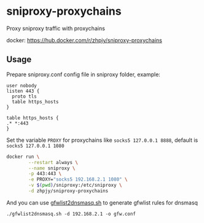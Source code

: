 # sniproxy-proxychains
Proxy sniproxy traffic with proxychains

docker: https://hub.docker.com/r/zhpjy/sniproxy-proxychains

## Usage
Prepare sniproxy.conf config file in sniproxy folder, example:
```
user nobody
listen 443 {
  proto tls
  table https_hosts
}

table https_hosts {
.* *:443
}
```

Set the variable ```PROXY``` for proxychains like ```socks5 127.0.0.1 8888```, default is ```socks5 127.0.0.1 1080```
```bash
docker run \
        --restart always \
        --name sniproxy \
        -p 443:443 \
        -e PROXY="socks5 192.168.2.1 1080" \
        -v $(pwd)/sniproxy:/etc/sniproxy \
        -d zhpjy/sniproxy-proxychains
```
And you can use [gfwlist2dnsmasq.sh](https://github.com/zhpjy/gfwlist2dnsmasq) to generate gfwlist rules for dnsmasq
```
./gfwlist2dnsmasq.sh -d 192.168.2.1 -o gfw.conf
```
